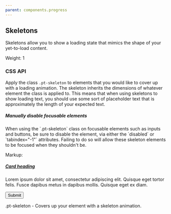 ```yaml
---
parent: components.progress
---
```


## Skeletons

Skeletons allow you to show a loading state that mimics the shape of your yet-to-load content.

Weight: 1

### CSS API

Apply the class `.pt-skeleton` to elements that you would like to cover up with a loading animation.
The skeleton inherits the dimensions of whatever element the class is applied to. This means that
when using skeletons to show loading text, you should use some sort of placeholder text that is
approximately the length of your expected text.

<div class="pt-callout pt-intent-warning pt-icon-warning-sign">
<h5>Manually disable focusable elements</h5>
When using the `.pt-skeleton` class on focusable elements such as inputs and buttons, be sure to
disable the element, via either the `disabled` or `tabindex="-1"` attributes. Failing to do so
will allow these skeleton elements to be focused when they shouldn't be.
</div>

Markup:
<div class="pt-card">
<h5><a class="{{.modifier}}" href="#" tabindex="-1">Card heading</a></h5>
<p class="{{.modifier}}">
Lorem ipsum dolor sit amet, consectetur adipiscing elit. Quisque eget tortor felis.
Fusce dapibus metus in dapibus mollis. Quisque eget ex diam.
</p>
<button type="button" class="pt-button {{.modifier}}" tabindex="-1">Submit</button>
</div>

.pt-skeleton - Covers up your element with a skeleton animation.
